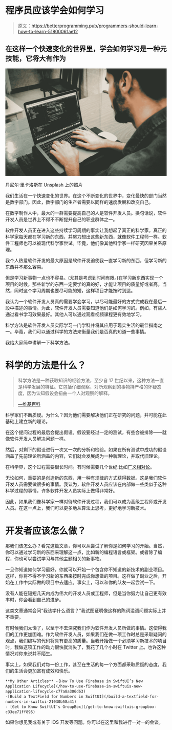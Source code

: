 # 程序员应该学会如何学习

> 原文：<https://betterprogramming.pub/programmers-should-learn-how-to-learn-51800061ae12>

## 在这样一个快速变化的世界里，学会如何学习是一种元技能，它将大有作为

![](img/5eb916922bc4252d467da6fc6b2b7ed3.png)

丹尼尔·里卡洛斯在 [Unsplash](https://unsplash.com?utm_source=medium&utm_medium=referral) 上的照片

我们生活在一个快速变化的世界。在这个不断变化的世界中，变化最快的部门当然是数字部门。因此，数字部门的生产者需要以同样的速度发展和改变自己。

在数字制作人中，最大的一群需要提高自己的人是软件开发人员。换句话说，软件开发人员是世界上不得不不断提升自己的职业群体之一。

软件开发人员正在进入这些持续学习周期的事实让我想起了真正的科学家。真正的科学家每天都在学习新的东西，并努力想出这些新东西，就像软件工程师一样。软件工程师也可以被现代科学家尝试。毕竟，他们像其他科学家一样研究因果关系原理。

我个人热爱软件开发的最大原因是软件开发迫使我一直学习新的东西，但学习新的东西并不那么容易。

但是学习新事物一点也不容易。(尤其是考虑到时间有限。)在学习新东西实现一个项目的时候，那些新学的东西一定要学的真的好，才能让项目的质量好或者高。当然，同时这个学习周期也要尽可能的短，这样项目才能按时到达。

我认为一个软件开发人员真的需要学会学习，以尽可能最好的方式完成我在最后一段中描述的事情。为此，软件开发人员需要知道他们是如何学习的。例如，有些人通过看书学习效果最好。其他人可以通过观看视频课程更有效地学习。

科学方法是软件开发人员实际学习一门学科并将其应用于现实生活的最佳指南之一。毕竟，我们可以通过科学的方法来衡量我们是否真的知道一些事情。

我给大家简单讲解一下科学方法。

# 科学的方法是什么？

> 科学方法是一种获取知识的经验方法，至少自 17 世纪以来，这种方法一直是科学发展的特征。它包括仔细观察，对所观察到的事物持严格的怀疑态度，因为认知假设会扭曲一个人对观察的解释。
> 
> [—维基百科](https://en.wikipedia.org/wiki/Scientific_method)

科学家们不断质疑。为什么？因为他们需要解决他们正在研究的问题，并可能在此基础上建立新的理论。

在这个提问过程的最后会提出假设。假设要经过一定的测试，有些会被排除——就像软件开发人员解决问题一样。

然后，对剩下的假设进行一次又一次的分析和检验。如果在所有测试中成功的假设涵盖了先前理论所涵盖的内容，它们就会发展成为一种新理论，并取代旧理论。

在科学界，这个过程需要很长时间。有时候需要几个世纪:比如[广义相对论](https://en.wikipedia.org/wiki/General_relativity)。

无论如何，重要的是创造新的东西，用一种有规律的方式获得数据。这是我们软件开发人员需要做很多的事情。我认为，软件开发人员应该在内部做一些类似于这种科学过程的事情，许多软件开发人员实际上做得非常好。

因此，如果我们像科学家一样对待软件开发过程，我们可以成为高级工程师或开发人员。在这一点上，我们可以更多地从算法上思考，更好地学习新技术。

# 开发者应该怎么做？

那我们该怎么办？看完这篇文章，你可以从尝试了解你是如何学习的开始。当然，你可以通过学习新的东西来理解这一点，比如新的编程语言或框架。或者除了编程，你也可以尝试学习与其他主题相关的新事物。

一旦你知道如何学习最好，你就可以开始一个包含你不知道的新技术的副业项目。这样，你将不得不学习新的东西来按时完成你想做的项目。这样做了副业之后，开始在工作中实际做的项目中去适应。事实上，可以和你的队友一起尝试一下。

没有人能在短短几天内成为伟大的开发人员或工程师，但是当你努力让自己更有效率时，你会看到自己的进步。

这类文章通常会问“我该学什么语言？”我试图证明像这样的陈词滥调问题实际上并不重要。

有时候我们太懒了，以至于不去深究我们作为软件开发人员所做的事情。这使得我们的工作更加困难。作为软件开发人员，如果我们在做一项工作时总是采取疑问的观点，我们编写的代码将具有更高的质量。当我开始做一个必须学习新技术的项目时，我做这项工作的动力很快就消失了，我花了几个小时在 Twitter 上。也许这种情况对你来说并不陌生。

事实上，如果我们对每一份工作，甚至在生活的每一个方面都采取质疑的态度，我们的生活会更加富有成效和快乐。

```
**My Other Articles** -[How To Use Firebase in SwiftUI’s New Application Lifecycle](/how-to-use-firebase-in-swiftuis-new-application-lifecycle-c77a8a306d63)
-[Build a TextField for Numbers in SwiftUI](/build-a-textfield-for-numbers-in-swiftui-21030b58a41)
- [Get to Know SwiftUI’s GroupBox](/get-to-know-swiftuis-groupbox-c33ee71ff895)
```

如果你想见我或有关于 iOS 开发等问题。你可以在这里和我进行一对一的会谈。